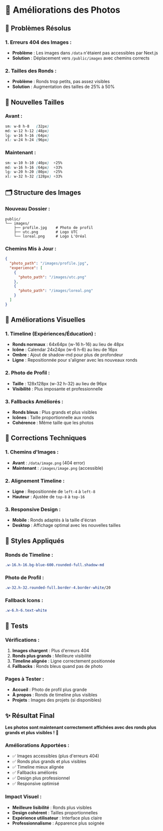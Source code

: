 # 🎨 Améliorations des Photos

## 🔧 Problèmes Résolus

### **1. Erreurs 404 des Images :**
- **Problème** : Les images dans `/data` n'étaient pas accessibles par Next.js
- **Solution** : Déplacement vers `/public/images` avec chemins corrects

### **2. Tailles des Ronds :**
- **Problème** : Ronds trop petits, pas assez visibles
- **Solution** : Augmentation des tailles de 25% à 50%

## 📏 Nouvelles Tailles

### **Avant :**
```css
sm: w-8 h-8   (32px)
md: w-12 h-12 (48px)
lg: w-16 h-16 (64px)
xl: w-24 h-24 (96px)
```

### **Maintenant :**
```css
sm: w-10 h-10 (40px)  +25%
md: w-16 h-16 (64px)  +33%
lg: w-20 h-20 (80px)  +25%
xl: w-32 h-32 (128px) +33%
```

## 🗂️ Structure des Images

### **Nouveau Dossier :**
```
public/
└── images/
    ├── profile.jpg    # Photo de profil
    ├── utc.png        # Logo UTC
    └── loreal.png     # Logo L'Oréal
```

### **Chemins Mis à Jour :**
```json
{
  "photo_path": "/images/profile.jpg",
  "experience": [
    {
      "photo_path": "/images/utc.png"
    },
    {
      "photo_path": "/images/loreal.png"
    }
  ]
}
```

## 🎯 Améliorations Visuelles

### **1. Timeline (Expériences/Éducation) :**
- **Ronds normaux** : 64x64px (w-16 h-16) au lieu de 48px
- **Icône** : Calendar 24x24px (w-6 h-6) au lieu de 16px
- **Ombre** : Ajout de shadow-md pour plus de profondeur
- **Ligne** : Repositionnée pour s'aligner avec les nouveaux ronds

### **2. Photo de Profil :**
- **Taille** : 128x128px (w-32 h-32) au lieu de 96px
- **Visibilité** : Plus imposante et professionnelle

### **3. Fallbacks Améliorés :**
- **Ronds bleus** : Plus grands et plus visibles
- **Icônes** : Taille proportionnelle aux ronds
- **Cohérence** : Même taille que les photos

## 🔧 Corrections Techniques

### **1. Chemins d'Images :**
- **Avant** : `/data/image.png` (404 error)
- **Maintenant** : `/images/image.png` (accessible)

### **2. Alignement Timeline :**
- **Ligne** : Repositionnée de `left-4` à `left-8`
- **Hauteur** : Ajustée de `top-8` à `top-16`

### **3. Responsive Design :**
- **Mobile** : Ronds adaptés à la taille d'écran
- **Desktop** : Affichage optimal avec les nouvelles tailles

## 🎨 Styles Appliqués

### **Ronds de Timeline :**
```css
.w-16.h-16.bg-blue-600.rounded-full.shadow-md
```

### **Photo de Profil :**
```css
.w-32.h-32.rounded-full.border-4.border-white/20
```

### **Fallback Icons :**
```css
.w-6.h-6.text-white
```

## 🧪 Tests

### **Vérifications :**
1. **Images chargent** : Plus d'erreurs 404
2. **Ronds plus grands** : Meilleure visibilité
3. **Timeline alignée** : Ligne correctement positionnée
4. **Fallbacks** : Ronds bleus quand pas de photo

### **Pages à Tester :**
- **Accueil** : Photo de profil plus grande
- **À propos** : Ronds de timeline plus visibles
- **Projets** : Images des projets (si disponibles)

## ✨ Résultat Final

**Les photos sont maintenant correctement affichées avec des ronds plus grands et plus visibles !** 🎉

### **Améliorations Apportées :**
- ✅ Images accessibles (plus d'erreurs 404)
- ✅ Ronds plus grands et plus visibles
- ✅ Timeline mieux alignée
- ✅ Fallbacks améliorés
- ✅ Design plus professionnel
- ✅ Responsive optimisé

### **Impact Visuel :**
- **Meilleure lisibilité** : Ronds plus visibles
- **Design cohérent** : Tailles proportionnelles
- **Expérience utilisateur** : Interface plus claire
- **Professionnalisme** : Apparence plus soignée
